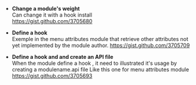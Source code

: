 * **Change a module's weight**   
Can change it with a hook install    
https://gist.github.com/3705680

* **Define a hook**   
Exemple in the menu attributes module that retrieve other attributes not yet implemented by the module author.
https://gist.github.com/3705709

* **Define a hook and and create an API file**   
When the module define a hook , it need to illustrated it's usage by creating a modulename.api file 
Like this one for menu attributes module https://gist.github.com/3705693